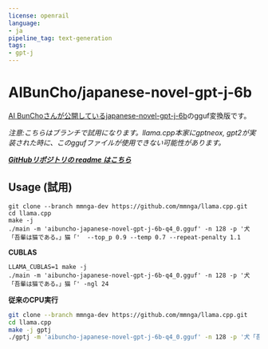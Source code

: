 ```yaml
---
license: openrail
language:
- ja
pipeline_tag: text-generation
tags:
- gpt-j
---
```


# AIBunCho/japanese-novel-gpt-j-6b
[AI BunChoさんが公開しているjapanese-novel-gpt-j-6b](https://huggingface.co/AIBunCho/japanese-novel-gpt-j-6b)のgguf変換版です。
  
*注意:こちらはブランチで試用になります。llama.cpp本家にgptneox, gpt2が実装された時に、このggufファイルが使用できない可能性があります。*

***[GitHubリポジトリの readme はこちら](https://github.com/mmnga/llama.cpp/tree/mmnga-dev)***

## Usage (試用)

```
git clone --branch mmnga-dev https://github.com/mmnga/llama.cpp.git
cd llama.cpp
make -j
./main -m 'aibuncho-japanese-novel-gpt-j-6b-q4_0.gguf' -n 128 -p '犬「吾輩は猫である。」猫「'  --top_p 0.9 --temp 0.7 --repeat-penalty 1.1
```

**CUBLAS**
```
LLAMA_CUBLAS=1 make -j
./main -m 'aibuncho-japanese-novel-gpt-j-6b-q4_0.gguf' -n 128 -p '犬「吾輩は猫である。」猫「' -ngl 24
```

**従来のCPU実行**
~~~~bash
git clone --branch mmnga-dev https://github.com/mmnga/llama.cpp.git
cd llama.cpp
make -j gptj
./gptj -m 'aibuncho-japanese-novel-gpt-j-6b-q4_0.gguf' -n 128 -p '犬「吾輩は猫なのか」' --top_p 0.9 --temp 0.7 --repeat-penalty 1.2  -eos '</s>' -sep '[SEP]'
~~~~